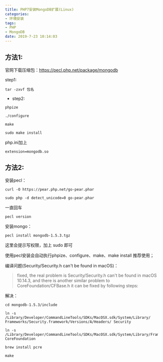 ```yaml
---
title: PHP7安装MongoDB扩展(Linux)
categories: 
- 环境安装
tags:
- PHP
- MongoDB
date: 2019-7-23 10:14:03
---
```



## 方法1:

官网下载压缩包：https://pecl.php.net/package/mongodb

step1:

```
tar -zxvf 包名
```

- step2:

```
phpize

./configure 

make 

sudo make install
```

php.ini加上

```
extension=mongodb.so
```

## 方法2:

安装pecl：

```
curl -O https://pear.php.net/go-pear.phar

sudo php -d detect_unicode=0 go-pear.phar
```

一直回车

```
pecl version
```

安装mongo：

```
pecl install mongodb-1.5.3.tgz
```

这里会提示写权限，加上 sudo 即可

使用pecl安装会自动执行phpize、configure、make、make install 推荐使用；


编译问题(Security/Security.h can't be found in macOS)：

>fixed, the real problem is Security/Security.h can't be found in macOS 10.14.3, and there is another similar problem to CoreFoundation/CFBase.h it can be fixed by following steps:

解决：
```
cd mongodb-1.5.3/include

ln -s /Library/Developer/CommandLineTools/SDKs/MacOSX.sdk/System/Library/
Frameworks/Security.framework/Versions/A/Headers/ Security

ln -s /Library/Developer/CommandLineTools/SDKs/MacOSX.sdk/System/Library/Frameworks/CoreFoundation.framework/Versions/A/Headers/ CoreFoundation

brew install pcre

make
```